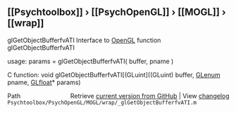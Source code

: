## [[Psychtoolbox]] &#8250; [[PsychOpenGL]] &#8250; [[MOGL]] &#8250; [[wrap]]

glGetObjectBufferfvATI  Interface to [OpenGL](OpenGL) function glGetObjectBufferfvATI  
  
usage:  params = glGetObjectBufferfvATI( buffer, pname )  
  
C function:  void glGetObjectBufferfvATI[(GLuint]((GLuint) buffer, [GLenum](GLenum) pname, [GLfloat](GLfloat)\* params)  




<div class="code_header" style="text-align:right;">
  <span style="float:left;">Path&nbsp;&nbsp;</span> <span class="counter">Retrieve <a href=
  "https://raw.github.com/Psychtoolbox-3/Psychtoolbox-3/beta/Psychtoolbox/PsychOpenGL/MOGL/wrap/_glGetObjectBufferfvATI.m">current version from GitHub</a> | View <a href=
  "https://github.com/Psychtoolbox-3/Psychtoolbox-3/commits/beta/Psychtoolbox/PsychOpenGL/MOGL/wrap/_glGetObjectBufferfvATI.m">changelog</a></span>
</div>
<div class="code">
  <code>Psychtoolbox/PsychOpenGL/MOGL/wrap/_glGetObjectBufferfvATI.m</code>
</div>

